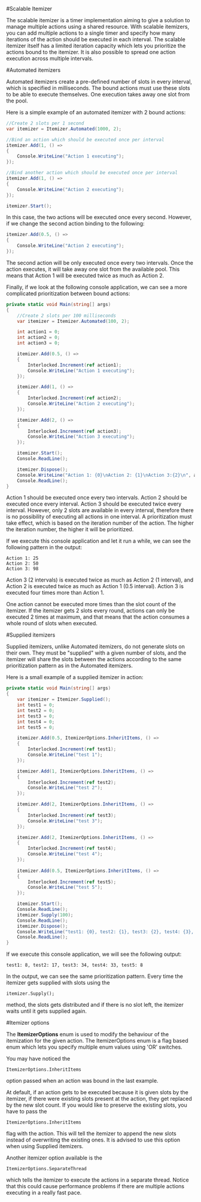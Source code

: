 #Scalable Itemizer

The scalable itemizer is a timer implementation aiming to give a solution to manage multiple actions using a shared resource. With scalable itemizers, you can add multiple actions to a single timer and specify how many iterations of the action should be executed in each interval. The scalable itemizer itself has a limited iteration capacity which lets you prioritize the actions bound to the itemizer. It is also possible to spread one action execution across multiple intervals.

#Automated itemizers

Automated itemizers create a pre-defined number of slots in every interval, which is specified in milliseconds. The bound actions must use these slots to be able to execute themselves. One execution takes away one slot from the pool.

Here is a simple example of an automated itemizer with 2 bound actions:

```c#
//Create 2 slots per 1 second
var itemizer = Itemizer.Automated(1000, 2);

//Bind an action which should be executed once per interval
itemizer.Add(1, () =>
{
    Console.WriteLine("Action 1 executing");
});

//Bind another action which should be executed once per interval
itemizer.Add(1, () =>
{
    Console.WriteLine("Action 2 executing");
});

itemizer.Start();
```

In this case, the two actions will be executed once every second.
However, if we change the second action binding to the following:

```C#
itemizer.Add(0.5, () =>
{
    Console.WriteLine("Action 2 executing");
});
```

The second action will be only executed once every two intervals. Once the action executes, it will take away one slot from the available pool. This means that Action 1 will be executed twice as much as Action 2.

Finally, if we look at the following console application, we can see a more complicated prioritization between bound actions:

```c#
private static void Main(string[] args)
{
    //Create 2 slots per 100 milliseconds
    var itemizer = Itemizer.Automated(100, 2);

    int action1 = 0;
    int action2 = 0;
    int action3 = 0;

    itemizer.Add(0.5, () =>
    {
        Interlocked.Increment(ref action1);
        Console.WriteLine("Action 1 executing");
    });

    itemizer.Add(1, () =>
    {
        Interlocked.Increment(ref action2);
        Console.WriteLine("Action 2 executing");
    });

    itemizer.Add(2, () =>
    {
        Interlocked.Increment(ref action3);
        Console.WriteLine("Action 3 executing");
    });

    itemizer.Start();
    Console.ReadLine();

    itemizer.Dispose();
    Console.WriteLine("Action 1: {0}\nAction 2: {1}\nAction 3:{2}\n", action1, action2, action3);
    Console.ReadLine();
}
```

Action 1 should be executed once every two intervals. Action 2 should be executed once every interval. Action 3 should be executed twice every interval. However, only 2 slots are available in every interval, therefore there is no possibility of executing all actions in one interval. A prioritization must take effect, which is based on the iteration number of the action. The higher the iteration number, the higher it will be prioritized. 

If we execute this console application and let it run a while, we can see the following pattern in the output:

```
Action 1: 25
Action 2: 50
Action 3: 98
```

Action 3 (2 intervals) is executed twice as much as Action 2 (1 interval), and Action 2 is executed twice as much as Action 1 (0.5 interval). Action 3 is executed four times more than Action 1.

One action cannot be executed more times than the slot count of the itemizer. If the itemizer gets 2 slots every round, actions can only be executed 2 times at maximum, and that means that the action consumes a whole round of slots when executed.

#Supplied itemizers

Supplied itemizers, unlike Automated itemizers, do not generate slots on their own. They must be "supplied" with a given number of slots, and the itemizer will share the slots between the actions according to the same prioritization pattern as in the Automated itemizers.

Here is a small example of a supplied itemizer in action:

```c#
private static void Main(string[] args)
{
    var itemizer = Itemizer.Supplied();
    int test1 = 0;
    int test2 = 0;
    int test3 = 0;
    int test4 = 0;
    int test5 = 0;

    itemizer.Add(0.5, ItemizerOptions.InheritItems, () =>
    {
        Interlocked.Increment(ref test1);
        Console.WriteLine("test 1");
    });

    itemizer.Add(1, ItemizerOptions.InheritItems, () =>
    {
        Interlocked.Increment(ref test2);
        Console.WriteLine("test 2");
    });

    itemizer.Add(2, ItemizerOptions.InheritItems, () =>
    {
        Interlocked.Increment(ref test3);
        Console.WriteLine("test 3");
    });

    itemizer.Add(2, ItemizerOptions.InheritItems, () =>
    {
        Interlocked.Increment(ref test4);
        Console.WriteLine("test 4");
    });
    
    itemizer.Add(0.5, ItemizerOptions.InheritItems, () =>
    {
        Interlocked.Increment(ref test5);
        Console.WriteLine("test 5");
    });

    itemizer.Start();
    Console.ReadLine();
    itemizer.Supply(100);
    Console.ReadLine();
    itemizer.Dispose();
    Console.WriteLine("test1: {0}, test2: {1}, test3: {2}, test4: {3}, test5: {4}", test1, test2, test3, test4, test5);
    Console.ReadLine();
}
```

If we execute this console application, we will see the following output:
```
test1: 8, test2: 17, test3: 34, test4: 33, test5: 8
```

In the output, we can see the same prioritization pattern. Every time the itemizer gets supplied with slots using the
    
    itemizer.Supply();
    
method, the slots gets distributed and if there is no slot left, the itemizer waits until it gets supplied again.

#Itemizer options

The **ItemizerOptions** enum is used to modify the behaviour of the itemization for the given action. The ItemizerOptions enum is a flag based enum which lets you specify multiple enum values using 'OR' switches.

You may have noticed the 

    ItemizerOptions.InheritItems
    
option passed when an action was bound in the last example. 

At default, if an action gets to be executed because it is given slots by the itemizer, if there were existing slots present at the action, they get replaced by the new slot count. If you would like to preserve the existing slots, you have to pass the 

    ItemizerOptions.InheritItems

flag with the action. This will tell the itemizer to append the new slots instead of overwriting the existing ones. It is advised to use this option when using Supplied itemizers.

Another itemizer option available is the
    
    ItemizerOptions.SeparateThread
    
which tells the itemizer to execute the actions in a separate thread. Notice that this could cause performance problems if there are multiple actions executing in a really fast pace.
    
    
    
